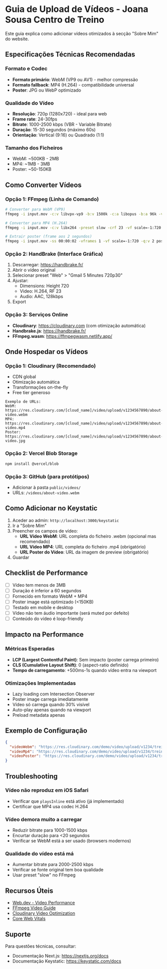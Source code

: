 # Guia de Upload de Vídeos - Joana Sousa Centro de Treino

Este guia explica como adicionar vídeos otimizados à secção "Sobre Mim" do website.

## Especificações Técnicas Recomendadas

### Formato e Codec
- **Formato primário**: WebM (VP9 ou AV1) - melhor compressão
- **Formato fallback**: MP4 (H.264) - compatibilidade universal
- **Poster**: JPG ou WebP optimizado

### Qualidade do Vídeo
- **Resolução**: 720p (1280x720) - ideal para web
- **Frame rate**: 24-30fps
- **Bitrate**: 1000-2500 kbps (VBR - Variable Bitrate)
- **Duração**: 15-30 segundos (máximo 60s)
- **Orientação**: Vertical (9:16) ou Quadrado (1:1)

### Tamanho dos Ficheiros
- WebM: ~500KB - 2MB
- MP4: ~1MB - 3MB
- Poster: ~50-150KB

## Como Converter Vídeos

### Opção 1: FFmpeg (Linha de Comando)

```bash
# Converter para WebM (VP9)
ffmpeg -i input.mov -c:v libvpx-vp9 -b:v 1500k -c:a libopus -b:a 96k -vf scale=-1:720 output.webm

# Converter para MP4 (H.264)
ffmpeg -i input.mov -c:v libx264 -preset slow -crf 23 -vf scale=-1:720 -c:a aac -b:a 128k output.mp4

# Extrair poster (frame aos 2 segundos)
ffmpeg -i input.mov -ss 00:00:02 -vframes 1 -vf scale=-1:720 -q:v 2 poster.jpg
```

### Opção 2: HandBrake (Interface Gráfica)
1. Descarregar: https://handbrake.fr/
2. Abrir o vídeo original
3. Selecionar preset "Web" > "Gmail 5 Minutes 720p30"
4. Ajustar:
   - Dimensions: Height 720
   - Video: H.264, RF 23
   - Audio: AAC, 128kbps
5. Export

### Opção 3: Serviços Online
- **Cloudinary**: https://cloudinary.com (com otimização automática)
- **Handbrake.js**: https://handbrake.fr/
- **FFmpeg.wasm**: https://ffmpegwasm.netlify.app/

## Onde Hospedar os Vídeos

### Opção 1: Cloudinary (Recomendado)
- CDN global
- Otimização automática
- Transformações on-the-fly
- Free tier generoso

```
Exemplo de URLs:
WebM: https://res.cloudinary.com/[cloud_name]/video/upload/v1234567890/about-video.webm
MP4:  https://res.cloudinary.com/[cloud_name]/video/upload/v1234567890/about-video.mp4
Poster: https://res.cloudinary.com/[cloud_name]/video/upload/v1234567890/about-video.jpg
```

### Opção 2: Vercel Blob Storage
```bash
npm install @vercel/blob
```

### Opção 3: GitHub (para protótipos)
- Adicionar à pasta `public/videos/`
- URLs: `/videos/about-video.webm`

## Como Adicionar no Keystatic

1. Aceder ao admin: `http://localhost:3000/keystatic`
2. Ir a "Sobre Mim"
3. Preencher os campos de vídeo:
   - **URL Vídeo WebM**: URL completa do ficheiro .webm (opcional mas recomendado)
   - **URL Vídeo MP4**: URL completa do ficheiro .mp4 (obrigatório)
   - **URL Poster do Vídeo**: URL da imagem de preview (obrigatório)
4. Guardar

## Checklist de Performance

- [ ] Vídeo tem menos de 3MB
- [ ] Duração é inferior a 60 segundos
- [ ] Fornecido em formato WebM + MP4
- [ ] Poster image está optimizado (<150KB)
- [ ] Testado em mobile e desktop
- [ ] Vídeo não tem áudio importante (será muted por defeito)
- [ ] Conteúdo do vídeo é loop-friendly

## Impacto na Performance

### Métricas Esperadas
- **LCP (Largest Contentful Paint)**: Sem impacto (poster carrega primeiro)
- **CLS (Cumulative Layout Shift)**: 0 (aspect-ratio definido)
- **Tempo de carregamento**: +500ms-1s quando vídeo entra na viewport

### Otimizações Implementadas
- Lazy loading com Intersection Observer
- Poster image carrega imediatamente
- Vídeo só carrega quando 30% visível
- Auto-play apenas quando na viewport
- Preload metadata apenas

## Exemplo de Configuração

```json
{
  "videoWebm": "https://res.cloudinary.com/demo/video/upload/v1234/treino-terapeutico.webm",
  "videoMp4": "https://res.cloudinary.com/demo/video/upload/v1234/treino-terapeutico.mp4",
  "videoPoster": "https://res.cloudinary.com/demo/video/upload/v1234/treino-terapeutico.jpg"
}
```

## Troubleshooting

### Vídeo não reproduz em iOS Safari
- Verificar que `playsInline` está ativo (já implementado)
- Certificar que MP4 usa codec H.264

### Vídeo demora muito a carregar
- Reduzir bitrate para 1000-1500 kbps
- Encurtar duração para <20 segundos
- Verificar se WebM está a ser usado (browsers modernos)

### Qualidade do vídeo está má
- Aumentar bitrate para 2000-2500 kbps
- Verificar se fonte original tem boa qualidade
- Usar preset "slow" no FFmpeg

## Recursos Úteis

- [Web.dev - Video Performance](https://web.dev/fast/#optimize-your-videos)
- [FFmpeg Video Guide](https://trac.ffmpeg.org/wiki/Encode/VP9)
- [Cloudinary Video Optimization](https://cloudinary.com/documentation/video_optimization)
- [Core Web Vitals](https://web.dev/vitals/)

## Suporte

Para questões técnicas, consultar:
- Documentação Next.js: https://nextjs.org/docs
- Documentação Keystatic: https://keystatic.com/docs
